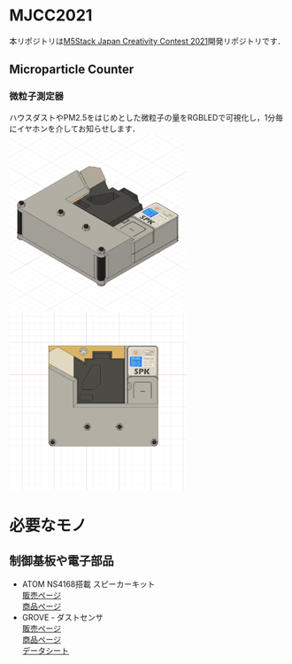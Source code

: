 # MJCC2021
本リポジトリは[M5Stack Japan Creativity Contest 2021](https://info.switch-science.com/m5stack-creativity-contest-2021)開発リポジトリです． 

## Microparticle Counter
### 微粒子測定器  
ハウスダストやPM2.5をはじめとした微粒子の量をRGBLEDで可視化し，1分毎にイヤホンを介してお知らせします．
<img src="./doc/MicroparticleCounter1.png" width="320px">
<img src="./doc/MicroparticleCounter2.png" width="320px">

# 必要なモノ
## 制御基板や電子部品
 * ATOM NS4168搭載 スピーカーキット  
   [販売ページ](https://ssci.to/7092)  
   [商品ページ](https://docs.m5stack.com/en/atom/atom_spk?id=product-features)    
 * GROVE - ダストセンサ  
   [販売ページ](https://ssci.to/3081)  
   [商品ページ](https://wiki.seeedstudio.com/jp/Grove-Dust_Sensor/)  
   [データシート](https://files.seeedstudio.com/wiki/Grove_Dust_Sensor/resource/Grove_-_Dust_sensor.pdf)  